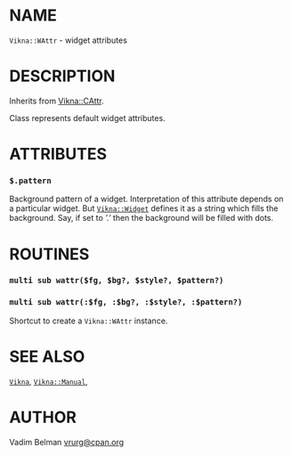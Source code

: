 NAME
====



`Vikna::WAttr` - widget attributes

DESCRIPTION
===========



Inherits from [Vikna::CAttr](Vikna::CAttr).

Class represents default widget attributes.

ATTRIBUTES
==========



### `$.pattern`

Background pattern of a widget. Interpretation of this attribute depends on a particular widget. But [`Vikna::Widget`](https://github.com/vrurg/raku-Vikna/blob/v0.0.1/docs/md/Vikna/Widget.md) defines it as a string which fills the background. Say, if set to *'.'* then the background will be filled with dots.

ROUTINES
========



### `multi sub wattr($fg, $bg?, $style?, $pattern?)`

### `multi sub wattr(:$fg, :$bg?, :$style?, :$pattern?)`

Shortcut to create a `Vikna::WAttr` instance.

SEE ALSO
========

[`Vikna`](https://github.com/vrurg/raku-Vikna/blob/v0.0.1/docs/md/Vikna.md), [`Vikna::Manual`](https://github.com/vrurg/raku-Vikna/blob/v0.0.1/docs/md/Vikna/Manual.md),

AUTHOR
======

Vadim Belman <vrurg@cpan.org>

